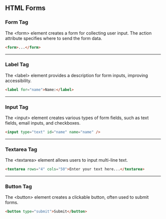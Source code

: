 ## HTML Forms

### Form Tag

The <span class="emphasis">&lt;form&gt;</span> element creates a form for collecting user input. The action attribute specifies where to send the form data.

```html
<form>...</form>
```

---

### Label Tag

The <span class="emphasis">&lt;label&gt;</span> element provides a description for form inputs, improving accessibility.

```html
<label for="name">Name:</label>
```

---

### Input Tag

The <span class="emphasis">&lt;input&gt;</span> element creates various types of form fields, such as text fields, email inputs, and checkboxes.

```html
<input type="text" id="name" name="name" />
```

---

### Textarea Tag

The <span class="emphasis">&lt;textarea&gt;</span> element allows users to input multi-line text.

```html
<textarea rows="4" cols="50">Enter your text here...</textarea>
```

---

### Button Tag

The <span class="emphasis">&lt;button&gt;</span> element creates a clickable button, often used to submit forms.

```html
<button type="submit">Submit</button>
```
